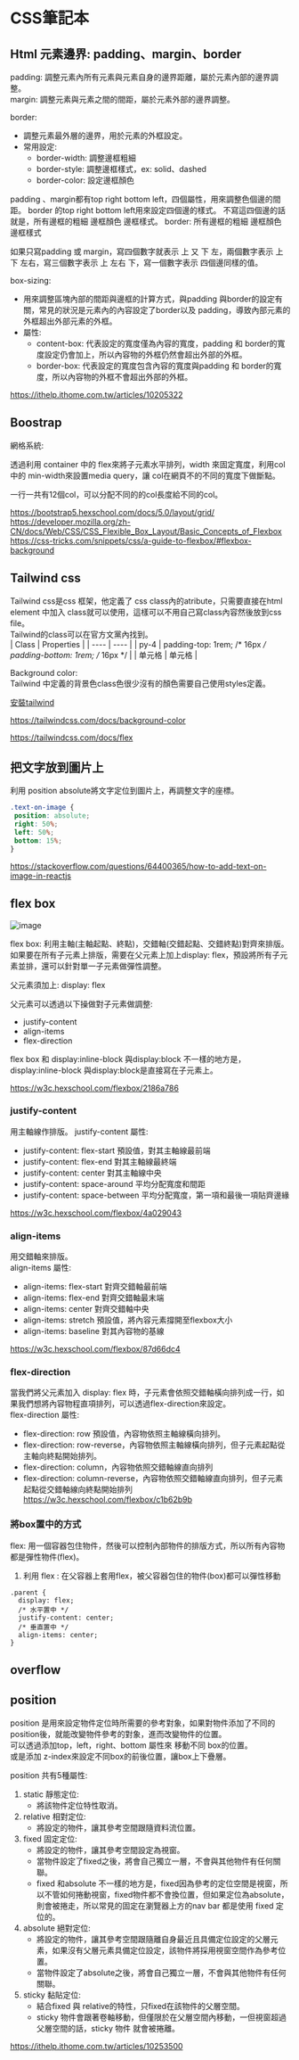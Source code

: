 # CSS筆記本

## Html 元素邊界: padding、margin、border
padding: 調整元素內所有元素與元素自身的邊界距離，屬於元素內部的邊界調整。   
margin: 調整元素與元素之間的間距，屬於元素外部的邊界調整。   

border:     
  - 調整元素最外層的邊界，用於元素的外框設定。
  - 常用設定:
    - border-width: 調整邊框粗細
    - border-style: 調整邊框樣式，ex: solid、dashed
    - border-color: 設定邊框顏色

padding 、margin都有top right bottom left，四個屬性，用來調整色個邊的間距。
border 的top right bottom left用來設定四個邊的樣式。 不寫這四個邊的話就是，所有邊框的粗細 邊框顏色 邊框樣式。 border: 所有邊框的粗細 邊框顏色 邊框樣式

如果只寫padding 或 margin，寫四個數字就表示 上 又 下 左，兩個數字表示 上下 左右，寫三個數字表示 上 左右 下，寫一個數字表示 四個邊同樣的值。

box-sizing: 
 - 用來調整區塊內部的間距與邊框的計算方式，與padding 與border的設定有關，常見的狀況是元素內的內容設定了border以及 padding，導致內部元素的外框超出外部元素的外框。
 - 屬性:
   - content-box: 代表設定的寬度僅為內容的寬度，padding 和 border的寬度設定仍會加上，所以內容物的外框仍然會超出外部的外框。
   - border-box: 代表設定的寬度包含內容的寬度與padding 和 border的寬度，所以內容物的外框不會超出外部的外框。
 
      
https://ithelp.ithome.com.tw/articles/10205322
## Boostrap
網格系統:    


透過利用 container 中的 flex來將子元素水平排列，width 來固定寬度，利用col 中的 min-width來設置media query，讓 col在網頁不的不同的寬度下做斷點。     

一行一共有12個col，可以分配不同的的col長度給不同的col。   

   
https://bootstrap5.hexschool.com/docs/5.0/layout/grid/   
https://developer.mozilla.org/zh-CN/docs/Web/CSS/CSS_Flexible_Box_Layout/Basic_Concepts_of_Flexbox   
https://css-tricks.com/snippets/css/a-guide-to-flexbox/#flexbox-background



## Tailwind css
Tailwind css是css 框架，他定義了 css class內的atribute，只需要直接在html element 中加入 class就可以使用，這樣可以不用自己寫class內容然後放到css file。   
Tailwind的class可以在官方文黨內找到。   
|  Class  | Properties  |
|  ----  | ----  |
| py-4  | padding-top: 1rem; /* 16px */ <br> padding-bottom: 1rem; /* 16px */ |
| 单元格  | 单元格 |   


Background color:    
Tailwind 中定義的背景色class色很少沒有的顏色需要自己使用styles定義。    

[安裝tailwind](https://tailwindcss.com/docs/guides/create-react-app)   

https://tailwindcss.com/docs/background-color   

https://tailwindcss.com/docs/flex

## 把文字放到圖片上
 利用 position absolute將文字定位到圖片上，再調整文字的座標。
 ```css
.text-on-image {
  position: absolute;
  right: 50%;
  left: 50%;
  bottom: 15%;
}
```
https://stackoverflow.com/questions/64400365/how-to-add-text-on-image-in-reactjs
## flex box
![image](https://user-images.githubusercontent.com/79159894/217377949-132ea2a8-1131-4ce6-b5a0-1aac5a328f26.png)

flex box: 利用主軸(主軸起點、終點)，交錯軸(交錯起點、交錯終點)對齊來排版。   
如果要在所有子元素上排版，需要在父元素上加上display: flex，預設將所有子元素並排，還可以針對單一子元素做彈性調整。        

父元素須加上:  display: flex   

父元素可以透過以下操做對子元素做調整:   
  - justify-content   
  - align-items   
  - flex-direction   
 
flex box 和 display:inline-block 與display:block 不一樣的地方是，display:inline-block 與display:block是直接寫在子元素上。   

https://w3c.hexschool.com/flexbox/2186a786


### justify-content 
用主軸線作排版。 
justify-content 屬性:     
- justify-content: flex-start  預設值，對其主軸線最前端
- justify-content: flex-end 對其主軸線最終端
- justify-content: center 對其主軸線中央
- justify-content: space-around 平均分配寬度和間距
- justify-content: space-between 平均分配寬度，第一項和最後一項貼齊邊緣   

https://w3c.hexschool.com/flexbox/4a029043

### align-items
用交錯軸來排版。   
align-items 屬性:   
- align-items: flex-start 對齊交錯軸最前端
- align-items: flex-end 對齊交錯軸最末端
- align-items: center 對齊交錯軸中央
- align-items: stretch 預設值，將內容元素撐開至flexbox大小
- align-items: baseline 對其內容物的基線   

https://w3c.hexschool.com/flexbox/87d66dc4

### flex-direction
當我們將父元素加入 display: flex 時，子元素會依照交錯軸橫向排列成一行，如果我們想將內容物程直項排列，可以透過flex-direction來設定。   
flex-direction 屬性:      
- flex-direction: row 預設值，內容物依照主軸線橫向排列。
- flex-direction: row-reverse，內容物依照主軸線橫向排列，但子元素起點從主軸向終點開始排列。
- flex-direction: column，內容物依照交錯軸線直向排列
- flex-direction: column-reverse，內容物依照交錯軸線直向排列，但子元素起點從交錯軸線向終點開始排列
https://w3c.hexschool.com/flexbox/c1b62b9b
### 將box置中的方式
flex: 用一個容器包住物件，然後可以控制內部物件的排版方式，所以所有內容物都是彈性物件(flex)。
1. 利用 flex : 在父容器上套用flex，被父容器包住的物件(box)都可以彈性移動
```
.parent {
  display: flex;
  /* 水平置中 */
  justify-content: center;    
  /* 垂直置中 */
  align-items: center;        
}
```


## overflow

## position
position 是用來設定物件定位時所需要的參考對象，如果對物件添加了不同的position後，就能改變物件參考的對象，進而改變物件的位置。   
可以透過添加top，left，right、bottom 屬性來 移動不同 box的位置。    
或是添加 z-index來設定不同box的前後位置，讓box上下疊層。    

position 共有5種屬性:     
1. static 靜態定位: 
   - 將該物件定位特性取消。
3. relative 相對定位: 
   - 將設定的物件，讓其參考空間跟隨資料流位置。
4. fixed 固定定位: 
   - 將設定的物件，讓其參考空間設定為視窗。
   - 當物件設定了fixed之後，將會自己獨立一層，不會與其他物件有任何關聯。
   - fixed 和absolute 不一樣的地方是，fixed因為參考的定位空間是視窗，所以不管如何捲動視窗，fixed物件都不會換位置，但如果定位為absolute，則會被捲走，所以常見的固定在瀏覽器上方的nav bar 都是使用 fixed 定位的。
6. absolute 絕對定位: 
   - 將設定的物件，讓其參考空間跟隨離自身最近且具備定位設定的父層元素，如果沒有父層元素具備定位設定，該物件將採用視窗空間作為參考位置。
   - 當物件設定了absolute之後，將會自己獨立一層，不會與其他物件有任何關聯。
8. sticky 黏貼定位: 
   - 結合fixed 與 relative的特性，只fixed在該物件的父層空間。
   - sticky 物件會跟著卷軸移動，但僅限於在父層空間內移動，一但視窗超過父層空間的話，sticky 物件 就會被捲離。     
   
   
https://ithelp.ithome.com.tw/articles/10253500
